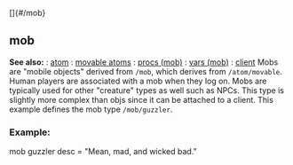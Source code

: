 []{#/mob}
  ## mob
  **See also:**
  :   [atom](ref/atom)
  :   [movable atoms](ref/atom/movable)
  :   [procs (mob)](ref/mob/proc)
  :   [vars (mob)](ref/mob/var)
  :   [client](ref/client)
  Mobs are \"mobile objects\" derived from `/mob`, which derives from
  `/atom/movable`. Human players are associated with a mob when they log
  on. Mobs are typically used for other \"creature\" types as well such as
  NPCs. This type is slightly more complex than objs since it can be
  attached to a client.
  This example defines the mob type `/mob/guzzler`.
  ### Example:
  mob guzzler desc = \"Mean, mad, and wicked bad.\"